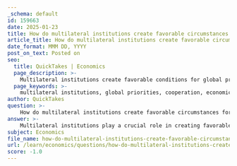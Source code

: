 ```yaml
---
_schema: default
id: 159663
date: 2025-01-23
title: How do multilateral institutions create favorable circumstances for global priorities?
article_title: How do multilateral institutions create favorable circumstances for global priorities?
date_format: MMM DD, YYYY
post_on_text: Posted on
seo:
  title: QuickTakes | Economics
  page_description: >-
    Multilateral institutions create favorable conditions for global priorities through collaboration, normative frameworks, capacity development, and addressing transnational challenges, promoting economic stability and cooperation among nations.
  page_keywords: >-
    multilateral institutions, global priorities, cooperation, economic stability, poverty reduction, sustainable development, capacity development, financial assistance, trade rules, WTO, civil society engagement, transnational challenges, international cooperation, governance, technical assistance
author: QuickTakes
question: >-
    How do multilateral institutions create favorable circumstances for global priorities?
answer: >-
    Multilateral institutions play a crucial role in creating favorable circumstances for global priorities through several mechanisms:\n\n1. **Collaboration and Cooperation**: By bringing together three or more countries, multilateral institutions foster collaboration on common challenges. This collective approach allows member states to pool resources, share knowledge, and coordinate efforts to address issues such as economic stability, poverty reduction, and sustainable development.\n\n2. **Normative Frameworks and Policy Convergence**: These institutions help establish normative frameworks that guide member states in their policy-making processes. For instance, organizations like the International Monetary Fund (IMF) and the World Bank promote economic policies that align with global standards, encouraging countries to adopt practices that enhance economic stability and growth.\n\n3. **Capacity Development**: Multilateral institutions provide technical assistance and capacity-building programs to help countries strengthen their governance and institutional frameworks. This support is essential for developing human capital and improving financial systems, which are critical for achieving long-term development goals.\n\n4. **Financial Assistance**: Institutions such as the IMF and World Bank offer financial resources to countries facing economic difficulties. This assistance can stabilize economies, support development projects, and facilitate recovery from crises, thereby contributing to global economic stability.\n\n5. **Trade Rules and Economic Policies**: The World Trade Organization (WTO) plays a significant role in establishing trade rules that promote fair and open international trade. By creating a predictable trading environment, the WTO helps countries engage in economic cooperation, which is vital for global economic growth.\n\n6. **Engagement with Civil Society**: Multilateral institutions often facilitate the involvement of civil society in shaping global policies. For example, the WTO's Public Forum allows various stakeholders, including non-governmental organizations (NGOs), to contribute to discussions on trade and development, ensuring that diverse perspectives are considered in policy formulation.\n\n7. **Addressing Transnational Challenges**: Multilateral institutions are essential in addressing global issues that transcend national borders, such as climate change, health pandemics, and security threats. By coordinating international responses, these institutions help create a unified approach to tackling such challenges.\n\nIn summary, multilateral institutions create favorable circumstances for global priorities by promoting collaboration, establishing normative frameworks, providing financial and technical assistance, and facilitating engagement among various stakeholders. Their role in global governance is indispensable for addressing complex transnational issues and fostering economic cooperation among nations.
subject: Economics
file_name: how-do-multilateral-institutions-create-favorable-circumstances-for-global-priorities.md
url: /learn/economics/questions/how-do-multilateral-institutions-create-favorable-circumstances-for-global-priorities
score: -1.0
---
```


&nbsp;